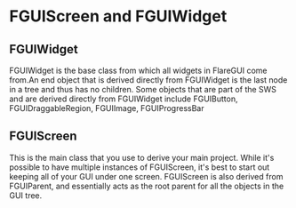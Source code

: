 

FGUIScreen and FGUIWidget
======================================


FGUIWidget
----------

FGUIWidget is the base class from which all widgets in FlareGUI come from.An end object that is derived directly from FGUIWidget is the last node in a tree and thus has no children. Some objects that are part of the SWS and are derived directly from FGUIWidget include FGUIButton, FGUIDraggableRegion, FGUIImage, FGUIProgressBar


FGUIScreen
----------

This is the main class that you use to derive your main project.  While it's possible to have multiple instances of FGUIScreen, it's best to start out keeping all of your GUI under one screen.  FGUIScreen is also derived from FGUIParent, and essentially acts as the root parent for all the objects in the GUI tree.


